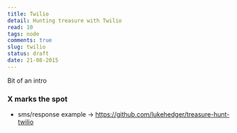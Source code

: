 ```yaml
---
title: Twilio
detail: Hunting treasure with Twilio
read: 10
tags: node
comments: true
slug: twilio
status: draft
date: 21-08-2015
---
```


Bit of an intro

### X marks the spot

- sms/response example -> https://github.com/lukehedger/treasure-hunt-twilio
